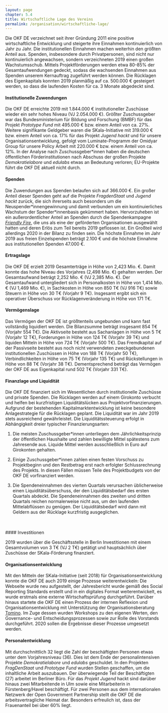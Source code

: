 ```yaml
---
layout: page
chapter: 5.4
title: Wirtschaftliche Lage des Vereins
permalink: /organisation/wirtschaftliche-lage/
---
```


Die OKF DE verzeichnet seit ihrer Gründung 2011 eine positive wirtschaftliche Entwicklung und steigerte ihre Einnahmen kontinuierlich von Jahr zu Jahr. Die institutionellen Einnahmen machen weiterhin den größten Anteil aus. Spenden, insbesondere durch Privatpersonen, sind nicht nur kontinuierlich angewachsen, sondern verzeichneten 2019 einen großen Wachstumsschub. Mittels Projektförderungen werden etwa 80-85% der Gesamtaufwendungen gedeckt, sodass die wachsenden Einnahmen aus Spenden unserem Kernauftrag zugeführt werden können. Die Rücklagen des Eigenkapitals konnten 2019 planmäßig auf ca. 500.000 € gesteigert werden, so dass die laufenden Kosten für ca. 3 Monate abgedeckt sind.


#### Institutionelle Zuwendungen

Die OKF DE erreichte 2019 mit  1.844.000 € institutioneller Zuschüsse wieder ein sehr hohes Niveau  (VJ 2.054.000 €). Größter Zuschussgeber war das Bundesministerium für Bildung und Forschung (BMBF) für das Projekt _Prototype Fund_ mit 495.000 € bzw. einem Anteil von ca. 27%. Weitere signifikante Geldgeber waren die SKala-Initiative mit 319.000 € bzw. einem Anteil von ca. 17% für das Projekt _Jugend hackt_ und für unsere Organisationsentwicklung, gefolgt vom Luminate-Programm der Omidyar Group für unsere Policy Arbeit mit 220.000 € bzw. einem Anteil von ca. 12%. In der Analyse nach Zuschussgeber\*innen haben die deutschen öffentlichen Förderinstitutionen nach Abschuss der großen Projekte _Demokratielabore_ und _edulabs_ etwas an Bedeutung verloren; EU-Projekte führt die OKF DE aktuell nicht durch.

#### Spenden

Die Zuwendungen aus Spenden belaufen sich auf 366.000 €. Ein großer Anteil dieser Spenden geht auf die Projekte _FragdenStaat_ und _Jugend hackt_ zurück, die sich ihrerseits auch besonders um die Neuspender*innengewinnung und damit verbunden um ein kontinuierliches Wachstum der Spender\*innenbasis gekümmert haben. Hervorzuheben ist ein außerordentlicher Anteil an Spenden durch die Spendenkampagne _[Friendly Fire](https://de.wikipedia.org/wiki/Friendly_Fire_(Charity-Livestream))_, die uns als eine der geförderten Organisationen ausgewählt hatten und deren Erlös zum Teil bereits 2019 geflossen ist. Ein Großteil wird allerdings 2020 in der Bilanz zu finden sein. Die höchste Einnahme im Jahr 2019 aus freien Einzelspenden beträgt 2.100 € und die höchste Einnahme aus institutionellen Spenden 47.000 €. 

#### Ertragslage

Die OKF DE erzielt 2019 Gesamterträge in Höhe von 2,423 Mio. €. Damit konnte das hohe Niveau des Vorjahres (2,498 Mio. €) gehalten werden. Der Gesamtaufwand beträgt 2,252 Mio. € (VJ 2,385 Mio. €). Der Gesamtaufwand untergliedert sich in Personalkosten in Höhe von 1,414 Mio. € (VJ 1,469 Mio. €), in Sachkosten in Höhe von 850 T€ (VJ 916 T€) sowie Steuern in Höhe von 30 T€ (Vorjahr 9 T€). Insgesamt ergibt sich ein operativer Überschuss vor Rücklagenveränderung in Höhe von 171 T€. 

#### Vermögenslage

Das Vermögen der OKF DE ist größtenteils ungebunden und kann fast vollständig liquidiert werden. Die Bilanzsumme beträgt insgesamt 854 T€ (Vorjahr 554 T€). Die Aktivseite besteht aus Sachanlagen in Höhe von 5 T€ (Vorjahr 12 T€), Forderungen in Höhe von 124 T€ (Vorjahr 39 T€) und liquiden Mitteln in Höhe von 724 T€ (Vorjahr 500 T€). Das Fremdkapital auf der Passivseite besteht aus noch nicht verwendeten zweckgebundenen institutionellen Zuschüssen in Höhe von 188 T€ (Vorjahr 50 T€), Verbindlichkeiten in Höhe von 75 T€ (Vorjahr 135 T€) und Rückstellungen in Höhe von 88 T€ (Vorjahr 38 T€). Dementsprechend beträgt das Vermögen der OKF DE aus Eigenkapital rund 502 T€ (Vorjahr 331 T€).

#### Finanzlage und Liquidität

Die OKF DE finanziert sich im Wesentlichen durch institutionelle Zuschüsse und private Spenden. Die Rücklagen werden auf einem Girokonto verbucht und helfen bei kurzfristigen Liquiditätslücken aus Projektvorfinanzierungen. Aufgrund der bestehenden Kapitalmarktentwicklung ist keine besondere Anlagestrategie für die Rücklagen geplant. Die Liquidität war im Jahr 2019 stets ausreichend gewährleistet. Die Liquiditätssteuerung erfolgt in Abhängigkeit dreier typischer Finanzierungsarten:

1. Die meisten Zuschussgeber\*innen unterliegen dem Jährlichkeitsprinzip der öffentlichen Haushalte und zahlen bewilligte Mittel spätestens zum Jahresende aus. Liquide Mittel werden ausschließlich in Euro auf Girokonten gehalten.

2. Einige Zuschussgeber\*innen zahlen einen festen Vorschuss zu Projektbeginn und den Restbetrag erst nach erfolgter Schlussrechnung des Projekts. In diesen Fällen müssen Teile des Projektbudgets von der OKF DE vorfinanziert werden.

3. Die Spendeneinnahmen des vierten Quartals verursachen üblicherweise einen Liquiditätsüberschuss, der den Liquiditätsbedarf des ersten Quartals abdeckt. Die Spendeneinnahmen des zweiten und dritten Quartals reichen normalerweise nicht aus, um den laufenden Mittelabflüssen zu genügen. Der Liquiditätsbedarf wird dann mit Geldern aus der Rücklage kurzfristig ausgeglichen.
<br>
<br>
#### Investitionen

2019 wurden über die Geschäftsstelle in Berlin Investitionen mit einem Gesamtvolumen von 3 T€ (VJ 2 T€) getätigt und hauptsächlich über Zuschüsse der SKala-Förderung finanziert.

#### Organisationsentwicklung

Mit den Mitteln der SKala-Initiative (seit 2018) für Organisationsentwicklung konnte die OKF DE auch 2019 einige Prozesse weiterentwickeln: Die Webseite wurde neu aufgestellt, der Jahresbericht wurde gemäß des Social Reporting Standards erstellt und in ein digitales Format weiterentwickelt, es wurde erstmals eine externe Wirtschaftsprüfung durchgeführt. Darüber hinaus startete die OKF DE einen Prozess der internen Reflexion und Organisationsentwicklung mit Unterstützung der Organisationsberatung [Tomino](http://tomino.de/). Im Zuge dessen wurden Workshops zu den eigenen Werten, den Governance- und Entscheidungsprozessen sowie zur Rolle des Vorstands durchgeführt. 2020 sollen die Ergebnisse dieser Prozesse umgesetzt werden. 

#### Personalentwicklung

Mit durchschnittlich 32 liegt die Zahl der beschäftigten Personen etwas unter dem Vorjahresniveau (36). Dies ist dem Ende der personalintensiven Projekte _Demokratielabore_ und _edulabs_ geschuldet. In den Projekten _FragDenStaat_ und _Prototype Fund_ wurden Stellen geschaffen, um die inhaltliche Arbeit auszubauen. Der überwiegende Teil der Beschäftigten (27) arbeitet im Berliner Büro. Für das _Projekt Jugend_ hackt sind darüber hinaus zwei Mitarbeitende in Ulm sowie eine Mitarbeiterin in Fürstenberg/Havel beschäftigt. Für zwei Personen aus dem internationalen Netzwerk der Open Government Partnership stellt die OKF DE die arbeitsvertragliche Heimat dar. Besonders erfreulich ist, dass der Frauenanteil bei über 60% liegt. 
